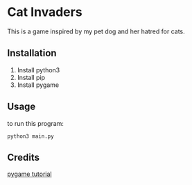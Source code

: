 # Cat Invaders

This is a game inspired by my pet dog and her hatred for cats.

## Installation

1. Install python3
1. Install pip
1. Install pygame

## Usage

to run this program:

    python3 main.py
    
## Credits

[pygame tutorial](https://youtu.be/Q-__8Xw9KTM)
